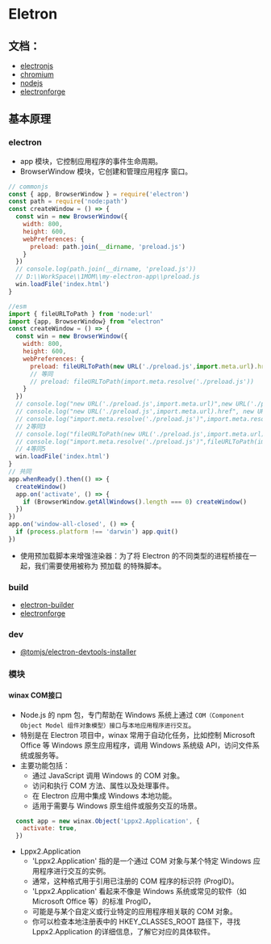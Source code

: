 # Eletron
## 文档：
- [electronjs](https://www.electronjs.org/zh/docs/latest/)
- [chromium](https://www.chromium.org/chromium-projects/)
- [nodejs](https://nodejs.org/en/learn/getting-started/introduction-to-nodejs)
- [electronforge](https://www.electronforge.io/)
## 基本原理
### electron
- app 模块，它控制应用程序的事件生命周期。
- BrowserWindow 模块，它创建和管理应用程序 窗口。
```js
// commonjs
const { app, BrowserWindow } = require('electron')
const path = require('node:path')
const createWindow = () => {
  const win = new BrowserWindow({
    width: 800,
    height: 600,
    webPreferences: {
      preload: path.join(__dirname, 'preload.js')
    }
  })
  // console.log(path.join(__dirname, 'preload.js'))
  // D:\\WorkSpace\\1MOM\\my-electron-app\\preload.js
  win.loadFile('index.html')
}
```
```js
//esm
import { fileURLToPath } from 'node:url'
import {app, BrowserWindow} from "electron"
const createWindow = () => {
  const win = new BrowserWindow({
    width: 800,
    height: 600,
    webPreferences: {
      preload: fileURLToPath(new URL('./preload.js',import.meta.url).href)
      // 等同
      // preload: fileURLToPath(import.meta.resolve('./preload.js'))
    }
  })
  // console.log("new URL('./preload.js',import.meta.url)",new URL('./preload.js',import.meta.url))//1
  // console.log("new URL('./preload.js',import.meta.url).href", new URL('./preload.js',import.meta.url).href) //2
  // console.log("import.meta.resolve('./preload.js')",import.meta.resolve('./preload.js'))//3
  // 2等同3
  // console.log("fileURLToPath(new URL('./preload.js',import.meta.url).href)",fileURLToPath(new URL('./preload.js',import.meta.url).href))//4
  // console.log("import.meta.resolve('./preload.js')",fileURLToPath(import.meta.resolve('./preload.js')))//5
  // 4等同5
  win.loadFile('index.html')
}
// 共同
app.whenReady().then(() => {
  createWindow()
  app.on('activate', () => {
    if (BrowserWindow.getAllWindows().length === 0) createWindow()
  })
})
app.on('window-all-closed', () => {
  if (process.platform !== 'darwin') app.quit()
})
```
- 使用预加载脚本来增强渲染器：为了将 Electron 的不同类型的进程桥接在一起，我们需要使用被称为 预加载 的特殊脚本。
### build
- [electron-builder](https://www.electron.build/)
- [electronforge](https://www.electronforge.io/)
### dev
- [@tomjs/electron-devtools-installer](https://www.npmjs.com/package/@tomjs/electron-devtools-installer)

### 模块
#### winax COM接口
- Node.js 的 npm 包，专门帮助在 Windows 系统上通过 `COM（Component Object Model 组件对象模型）接口`与`本地应用程序进行交互`。
- 特别是在 Electron 项目中，winax 常用于自动化任务，比如控制 Microsoft Office 等 Windows 原生应用程序，调用 Windows 系统级 API，访问文件系统或服务等。
- 主要功能包括：
  - 通过 JavaScript 调用 Windows 的 COM 对象。
  - 访问和执行 COM 方法、属性以及处理事件。
  - 在 Electron 应用中集成 Windows 本地功能。
  - 适用于需要与 Windows 原生组件或服务交互的场景。
```js
  const app = new winax.Object('Lppx2.Application', {
    activate: true,
  })
```
- Lppx2.Application
  - 'Lppx2.Application' 指的是一个通过 COM 对象与某个特定 Windows 应用程序进行交互的实例。
  - 通常，这种格式用于引用已注册的 COM 程序的标识符 (ProgID)。
  - 'Lppx2.Application' 看起来不像是 Windows 系统或常见的软件（如 Microsoft Office 等）的标准 ProgID，
  - 可能是与某个自定义或行业特定的应用程序相关联的 COM 对象。
  - 你可以检查本地注册表中的 HKEY_CLASSES_ROOT 路径下，寻找 Lppx2.Application 的详细信息，了解它对应的具体软件。
